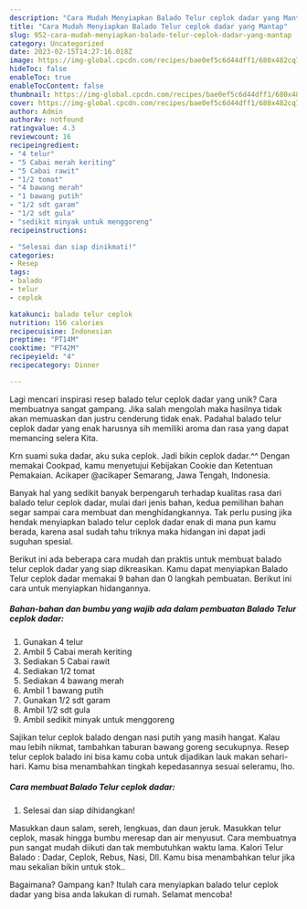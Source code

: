```yaml
---
description: "Cara Mudah Menyiapkan Balado Telur ceplok dadar yang Mantap"
title: "Cara Mudah Menyiapkan Balado Telur ceplok dadar yang Mantap"
slug: 952-cara-mudah-menyiapkan-balado-telur-ceplok-dadar-yang-mantap
category: Uncategorized
date: 2023-02-15T14:27:16.018Z
image: https://img-global.cpcdn.com/recipes/bae0ef5c6d44dff1/680x482cq70/balado-telur-ceplok-dadar-foto-resep-utama.jpg
hideToc: false
enableToc: true
enableTocContent: false
thumbnail: https://img-global.cpcdn.com/recipes/bae0ef5c6d44dff1/680x482cq70/balado-telur-ceplok-dadar-foto-resep-utama.jpg
cover: https://img-global.cpcdn.com/recipes/bae0ef5c6d44dff1/680x482cq70/balado-telur-ceplok-dadar-foto-resep-utama.jpg
author: Admin
authorAv: notfound
ratingvalue: 4.3
reviewcount: 16
recipeingredient:
- "4 telur"
- "5 Cabai merah keriting"
- "5 Cabai rawit"
- "1/2 tomat"
- "4 bawang merah"
- "1 bawang putih"
- "1/2 sdt garam"
- "1/2 sdt gula"
- "sedikit minyak untuk menggoreng"
recipeinstructions:

- "Selesai dan siap dinikmati!"
categories:
- Resep
tags:
- balado
- telur
- ceplok

katakunci: balado telur ceplok 
nutrition: 156 calories
recipecuisine: Indonesian
preptime: "PT14M"
cooktime: "PT42M"
recipeyield: "4"
recipecategory: Dinner

---
```





Lagi mencari inspirasi resep balado telur ceplok dadar yang unik? Cara membuatnya sangat gampang. Jika salah mengolah maka hasilnya tidak akan memuaskan dan justru cenderung tidak enak. Padahal balado telur ceplok dadar yang enak harusnya sih memiliki aroma dan rasa yang dapat memancing selera Kita.





Krn suami suka dadar, aku suka ceplok. Jadi bikin ceplok dadar.^^ Dengan memakai Cookpad, kamu menyetujui Kebijakan Cookie dan Ketentuan Pemakaian. Acikaper @acikaper Semarang, Jawa Tengah, Indonesia.

Banyak hal yang sedikit banyak berpengaruh terhadap kualitas rasa dari balado telur ceplok dadar, mulai dari jenis bahan, kedua pemilihan bahan segar sampai cara membuat dan menghidangkannya. Tak perlu pusing jika hendak menyiapkan balado telur ceplok dadar enak di mana pun kamu berada, karena asal sudah tahu triknya maka hidangan ini dapat jadi suguhan spesial.






Berikut ini ada beberapa cara mudah dan praktis untuk membuat balado telur ceplok dadar yang siap dikreasikan. Kamu dapat menyiapkan Balado Telur ceplok dadar memakai 9 bahan dan 0 langkah pembuatan. Berikut ini cara untuk menyiapkan hidangannya.

<!--inarticleads1-->

##### Bahan-bahan dan bumbu yang wajib ada dalam pembuatan Balado Telur ceplok dadar:

1. Gunakan 4 telur
1. Ambil 5 Cabai merah keriting
1. Sediakan 5 Cabai rawit
1. Sediakan 1/2 tomat
1. Sediakan 4 bawang merah
1. Ambil 1 bawang putih
1. Gunakan 1/2 sdt garam
1. Ambil 1/2 sdt gula
1. Ambil sedikit minyak untuk menggoreng


Sajikan telur ceplok balado dengan nasi putih yang masih hangat. Kalau mau lebih nikmat, tambahkan taburan bawang goreng secukupnya. Resep telur ceplok balado ini bisa kamu coba untuk dijadikan lauk makan sehari-hari. Kamu bisa menambahkan tingkah kepedasannya sesuai seleramu, lho. 

<!--inarticleads2-->

##### Cara membuat Balado Telur ceplok dadar:


1. Selesai dan siap dihidangkan!

Masukkan daun salam, sereh, lengkuas, dan daun jeruk. Masukkan telur ceplok, masak hingga bumbu meresap dan air menyusut. Cara membuatnya pun sangat mudah diikuti dan tak membutuhkan waktu lama. Kalori Telur Balado : Dadar, Ceplok, Rebus, Nasi, Dll. Kamu bisa menambahkan telur jika mau sekalian bikin untuk stok.. 

Bagaimana? Gampang kan? Itulah cara menyiapkan balado telur ceplok dadar yang bisa anda lakukan di rumah. Selamat mencoba!
